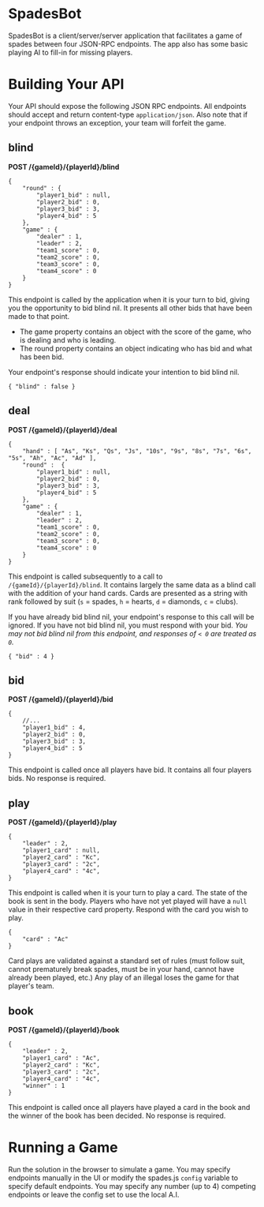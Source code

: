 SpadesBot
=========

SpadesBot is a client/server/server application that facilitates a game of spades between four JSON-RPC endpoints. The app also has some basic playing AI to fill-in for missing players.

Building Your API
=================

Your API should expose the following JSON RPC endpoints. All endpoints should accept and return content-type `application/json`. Also note that if your endpoint throws an exception, your team will forfeit the game.

blind
-----
**POST /{gameId}/{playerId}/blind**
	
	{ 
		"round" : { 
			"player1_bid" : null,
			"player2_bid" : 0,
			"player3_bid" : 3,
			"player4_bid" : 5
		},
		"game" : {
			"dealer" : 1,
			"leader" : 2,
			"team1_score" : 0,
			"team2_score" : 0,
			"team3_score" : 0,
			"team4_score" : 0
		}
	}

This endpoint is called by the application when it is your turn to bid, giving you the opportunity to bid blind nil. It presents all other bids that have been made to that point.

- The game property contains an object with the score of the game, who is dealing and who is leading. 
- The round property contains an object indicating who has bid and what has been bid.

Your endpoint's response should indicate your intention to bid blind nil.
	
	{ "blind" : false }


deal
----

**POST /{gameId}/{playerId}/deal**

	{
		"hand" : [ "As", "Ks", "Qs", "Js", "10s", "9s", "8s", "7s", "6s", "5s", "Ah", "Ac", "Ad" ],
		"round" :  {
			"player1_bid" : null,
			"player2_bid" : 0,
			"player3_bid" : 3,
			"player4_bid" : 5
		},
		"game" : {
			"dealer" : 1,
			"leader" : 2,
			"team1_score" : 0,
			"team2_score" : 0,
			"team3_score" : 0,
			"team4_score" : 0
		}
	}

This endpoint is called subsequently to a call to `/{gameId}/{playerId}/blind`. It contains largely the same data as a blind call with the addition of your hand cards. Cards are presented as a string with rank followed by suit (`s` = spades, `h` = hearts, `d` = diamonds, `c` = clubs). 

If you have already bid blind nil, your endpoint's response to this call will be ignored. If you have not bid blind nil, you must respond with your bid. *You may not bid blind nil from this endpoint, and responses of `< 0` are treated as `0`.*

	{ "bid" : 4 }


bid
---

**POST /{gameId}/{playerId}/bid**

	{
		//...
		"player1_bid" : 4,
		"player2_bid" : 0,
		"player3_bid" : 3,
		"player4_bid" : 5
	}

This endpoint is called once all players have bid. It contains all four players bids. No response is required.


play
----

**POST /{gameId}/{playerId}/play**

	{
		"leader" : 2,
		"player1_card" : null,
		"player2_card" : "Kc",
		"player3_card" : "2c",
		"player4_card" : "4c",
	}

This endpoint is called when it is your turn to play a card. The state of the book is sent in the body. Players who have not yet played will have a `null` value in their respective card property. Respond with the card you wish to play.

	{
		"card" : "Ac"
	}

Card plays are validated against a standard set of rules (must follow suit, cannot prematurely break spades, must be in your hand, cannot have already been played, etc.) Any play of an illegal loses the game for that player's team.

book
----

**POST /{gameId}/{playerId}/book**

	{
		"leader" : 2,
		"player1_card" : "Ac",
		"player2_card" : "Kc",
		"player3_card" : "2c",
		"player4_card" : "4c",
		"winner" : 1
	}

This endpoint is called once all players have played a card in the book and the winner of the book has been decided. No response is required.



Running a Game
==============

Run the solution in the browser to simulate a game. You may specify endpoints manually in the UI or modify the spades.js `config` variable to specify default endpoints. You may specify any number (up to 4) competing endpoints or leave the config set to use the local A.I.
